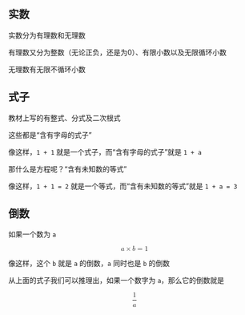## 实数

实数分为有理数和无理数

有理数又分为整数（无论正负，还是为0）、有限小数以及无限循环小数

无理数有无限不循环小数

## 式子

教材上写的有整式、分式及二次根式

这些都是“含有字母的式子”

像这样，`1 + 1` 就是一个式子，而“含有字母的式子”就是 `1 + a`

那什么是方程呢？“含有未知数的等式”

像这样，`1 + 1 = 2` 就是一个等式，而“含有未知数的等式”就是 `1 + a = 3`

## 倒数

如果一个数为 `a`

<math xmlns="http://www.w3.org/1998/Math/MathML" display="block"><mi>a</mi><mo>×</mo><mi>b</mi><mo>=</mo><mn>1</mn></math>

像这样，这个 `b` 就是 `a` 的倒数，`a` 同时也是 `b` 的倒数

从上面的式子我们可以推理出，如果一个数字为 `a`，那么它的倒数就是

<math xmlns="http://www.w3.org/1998/Math/MathML" display="block"><mfrac><mn>1</mn><mi>a</mi></mfrac></math>